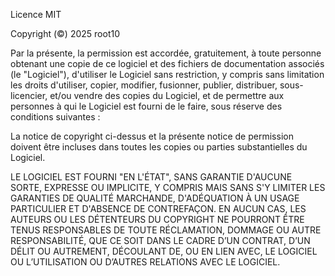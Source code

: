 Licence MIT

Copyright (©) 2025 root10

Par la présente, la permission est accordée, gratuitement, 
à toute personne obtenant une copie de ce logiciel et des fichiers de documentation associés (le "Logiciel"), 
d'utiliser le Logiciel sans restriction, y compris sans limitation les droits d'utiliser, 
copier, modifier, fusionner, publier, distribuer, sous-licencier, et/ou vendre des copies du Logiciel, 
et de permettre aux personnes à qui le Logiciel est fourni de le faire, sous réserve des conditions suivantes :

La notice de copyright ci-dessus et la présente notice de permission doivent être incluses dans toutes les copies ou parties substantielles du Logiciel.

LE LOGICIEL EST FOURNI "EN L'ÉTAT", SANS GARANTIE D'AUCUNE SORTE, 
EXPRESSE OU IMPLICITE, Y COMPRIS MAIS SANS S'Y LIMITER LES GARANTIES DE QUALITÉ MARCHANDE, 
D'ADÉQUATION À UN USAGE PARTICULIER ET D'ABSENCE DE CONTREFAÇON. EN AUCUN CAS, 
LES AUTEURS OU LES DÉTENTEURS DU COPYRIGHT NE POURRONT ÊTRE TENUS RESPONSABLES DE TOUTE RÉCLAMATION, 
DOMMAGE OU AUTRE RESPONSABILITÉ, QUE CE SOIT DANS LE CADRE D’UN CONTRAT, D’UN DÉLIT OU AUTREMENT, 
DÉCOULANT DE, OU EN LIEN AVEC, 
LE LOGICIEL OU L’UTILISATION OU D’AUTRES RELATIONS AVEC LE LOGICIEL.
